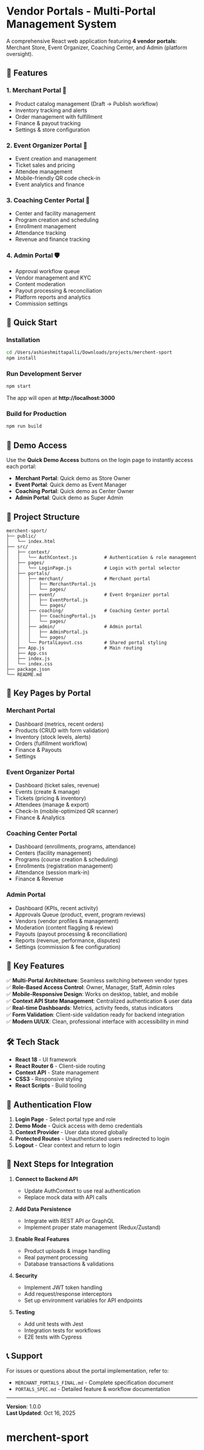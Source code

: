 # Vendor Portals - Multi-Portal Management System

A comprehensive React web application featuring **4 vendor portals**: Merchant Store, Event Organizer, Coaching Center, and Admin (platform oversight).

## 🎯 Features

### 1. **Merchant Portal** 🏪
- Product catalog management (Draft → Publish workflow)
- Inventory tracking and alerts
- Order management with fulfillment
- Finance & payout tracking
- Settings & store configuration

### 2. **Event Organizer Portal** 🎪
- Event creation and management
- Ticket sales and pricing
- Attendee management
- Mobile-friendly QR code check-in
- Event analytics and finance

### 3. **Coaching Center Portal** 🏃
- Center and facility management
- Program creation and scheduling
- Enrollment management
- Attendance tracking
- Revenue and finance tracking

### 4. **Admin Portal** 🛡️
- Approval workflow queue
- Vendor management and KYC
- Content moderation
- Payout processing & reconciliation
- Platform reports and analytics
- Commission settings

## 🚀 Quick Start

### Installation

```bash
cd /Users/ashieshmittapalli/Downloads/projects/merchent-sport
npm install
```

### Run Development Server

```bash
npm start
```

The app will open at **http://localhost:3000**

### Build for Production

```bash
npm run build
```

## 🔐 Demo Access

Use the **Quick Demo Access** buttons on the login page to instantly access each portal:

- **Merchant Portal**: Quick demo as Store Owner
- **Event Portal**: Quick demo as Event Manager
- **Coaching Portal**: Quick demo as Center Owner
- **Admin Portal**: Quick demo as Super Admin

## 📁 Project Structure

```
merchent-sport/
├── public/
│   └── index.html
├── src/
│   ├── context/
│   │   └── AuthContext.js          # Authentication & role management
│   ├── pages/
│   │   └── LoginPage.js            # Login with portal selector
│   ├── portals/
│   │   ├── merchant/               # Merchant portal
│   │   │   ├── MerchantPortal.js
│   │   │   └── pages/
│   │   ├── event/                  # Event Organizer portal
│   │   │   ├── EventPortal.js
│   │   │   └── pages/
│   │   ├── coaching/               # Coaching Center portal
│   │   │   ├── CoachingPortal.js
│   │   │   └── pages/
│   │   ├── admin/                  # Admin portal
│   │   │   ├── AdminPortal.js
│   │   │   └── pages/
│   │   └── PortalLayout.css        # Shared portal styling
│   ├── App.js                      # Main routing
│   ├── App.css
│   ├── index.js
│   └── index.css
├── package.json
└── README.md
```

## 🎨 Key Pages by Portal

### Merchant Portal
- Dashboard (metrics, recent orders)
- Products (CRUD with form validation)
- Inventory (stock levels, alerts)
- Orders (fulfillment workflow)
- Finance & Payouts
- Settings

### Event Organizer Portal
- Dashboard (ticket sales, revenue)
- Events (create & manage)
- Tickets (pricing & inventory)
- Attendees (manage & export)
- Check-In (mobile-optimized QR scanner)
- Finance & Analytics

### Coaching Center Portal
- Dashboard (enrollments, programs, attendance)
- Centers (facility management)
- Programs (course creation & scheduling)
- Enrollments (registration management)
- Attendance (session mark-in)
- Finance & Revenue

### Admin Portal
- Dashboard (KPIs, recent activity)
- Approvals Queue (product, event, program reviews)
- Vendors (vendor profiles & management)
- Moderation (content flagging & review)
- Payouts (payout processing & reconciliation)
- Reports (revenue, performance, disputes)
- Settings (commission & fee configuration)

## 🔑 Key Features

✅ **Multi-Portal Architecture**: Seamless switching between vendor types  
✅ **Role-Based Access Control**: Owner, Manager, Staff, Admin roles  
✅ **Mobile-Responsive Design**: Works on desktop, tablet, and mobile  
✅ **Context API State Management**: Centralized authentication & user data  
✅ **Real-time Dashboards**: Metrics, activity feeds, status indicators  
✅ **Form Validation**: Client-side validation ready for backend integration  
✅ **Modern UI/UX**: Clean, professional interface with accessibility in mind  

## 🛠️ Tech Stack

- **React 18** - UI framework
- **React Router 6** - Client-side routing
- **Context API** - State management
- **CSS3** - Responsive styling
- **React Scripts** - Build tooling

## 📝 Authentication Flow

1. **Login Page** - Select portal type and role
2. **Demo Mode** - Quick access with demo credentials
3. **Context Provider** - User data stored globally
4. **Protected Routes** - Unauthenticated users redirected to login
5. **Logout** - Clear context and return to login

## 🎯 Next Steps for Integration

1. **Connect to Backend API**
   - Update AuthContext to use real authentication
   - Replace mock data with API calls

2. **Add Data Persistence**
   - Integrate with REST API or GraphQL
   - Implement proper state management (Redux/Zustand)

3. **Enable Real Features**
   - Product uploads & image handling
   - Real payment processing
   - Database transactions & validations

4. **Security**
   - Implement JWT token handling
   - Add request/response interceptors
   - Set up environment variables for API endpoints

5. **Testing**
   - Add unit tests with Jest
   - Integration tests for workflows
   - E2E tests with Cypress

## 📞 Support

For issues or questions about the portal implementation, refer to:
- `MERCHANT_PORTALS_FINAL.md` - Complete specification document
- `PORTALS_SPEC.md` - Detailed feature & workflow documentation

---

**Version**: 1.0.0  
**Last Updated**: Oct 16, 2025
# merchent-sport
